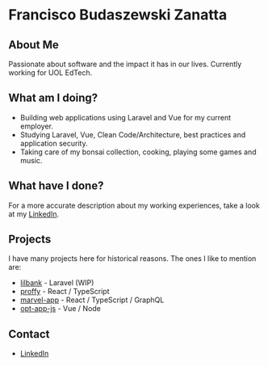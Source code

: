 # Francisco Budaszewski Zanatta

## About Me
Passionate about software and the impact it has in our lives. Currently working for UOL EdTech.

## What am I doing?
* Building web applications using Laravel and Vue for my current employer.
* Studying Laravel, Vue, Clean Code/Architecture, best practices and application security.
* Taking care of my bonsai collection, cooking, playing some games and music.

## What have I done?
For a more accurate description about my working experiences, take a look at my [LinkedIn](https://www.linkedin.com/in/francisco-budaszewski-zanatta-48ba92123/).

## Projects
I have many projects here for historical reasons. The ones I like to mention are:
* [lilbank](https://github.com/xikaos/lilbank) - Laravel (WIP) 
* [proffy](https://github.com/xikaos/proffy) - React / TypeScript
* [marvel-app](https://github.com/apollographql/apollo/pull/963) - React / TypeScript / GraphQL
* [opt-app-js](https://github.com/xikaos/otp-app-js) - Vue / Node


## Contact
* [LinkedIn](https://www.linkedin.com/in/francisco-budaszewski-zanatta-48ba92123/)
